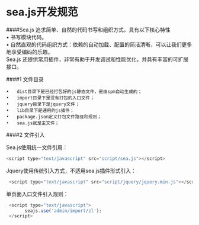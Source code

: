
sea.js开发规范  
==============
####Sea.js 追求简单、自然的代码书写和组织方式，具有以下核心特性  
    •	书写模块代码。  
    •	自然直观的代码组织方式：依赖的自动加载、配置的简洁清晰，可以让我们更多地享受编码的乐趣。  
    Sea.js 还提供常用插件，非常有助于开发调试和性能优化，并具有丰富的可扩展接口。

####1 文件目录  
  
    •	dist目录下是已经打包好的js静态文件，是由spm自动生成的；  
    •	import目录下是没有打包的入口文件；  
    •	jquery目录下是jquery文件；  
    •	lib目录下是通用的js插件；  
    •	package.json定义打包文件路径和规则；  
    •	sea.js就是主文件；  

####2 文件引入  

  Sea.js使用统一文件引用：  
  ```javascript
  <script type="text/javascript" src="script/sea.js"></script>
  ```
  
  Jquery使用传统引入方式，不适用sea.js插件形式引入：
   ```javascript
    <script type="text/javascript" src="script/jquery/jquery.min.js"></script>
  ```
  
  单页面入口文件引入规则：
   ```javascript
    <script type="text/javascript">
		  seajs.use('admin/import/zl');
    </script>
  ```
  
